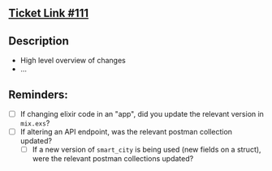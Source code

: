 ## [Ticket Link #111](https://app.zenhub.com/workspaces/mdot-615b97c1a5fde400126174f8/issues/urbanos-public/internal/111)

## Description

- High level overview of changes
- ...

## Reminders:

- [ ] If changing elixir code in an "app", did you update the relevant version
      in `mix.exs`?
- [ ] If altering an API endpoint, was the relevant postman collection updated?
  - [ ] If a new version of `smart_city` is being used (new fields on a struct), were the relevant postman collections updated?
